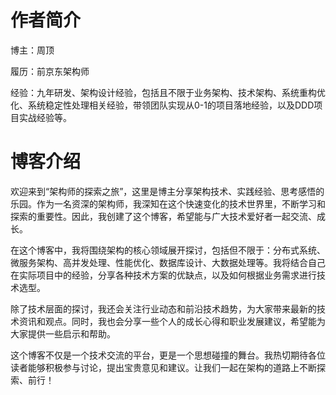 # 作者简介
博主：周顶

履历：前京东架构师

经验：九年研发、架构设计经验，包括且不限于业务架构、技术架构、系统重构优化、系统稳定性处理相关经验，带领团队实现从0-1的项目落地经验，以及DDD项目实战经验等。

# 博客介绍

欢迎来到“架构师的探索之旅”，这里是博主分享架构技术、实践经验、思考感悟的乐园。作为一名资深的架构师，我深知在这个快速变化的技术世界里，不断学习和探索的重要性。因此，我创建了这个博客，希望能与广大技术爱好者一起交流、成长。

在这个博客中，我将围绕架构的核心领域展开探讨，包括但不限于：分布式系统、微服务架构、高并发处理、性能优化、数据库设计、大数据处理等。我将结合自己在实际项目中的经验，分享各种技术方案的优缺点，以及如何根据业务需求进行技术选型。

除了技术层面的探讨，我还会关注行业动态和前沿技术趋势，为大家带来最新的技术资讯和观点。同时，我也会分享一些个人的成长心得和职业发展建议，希望能为大家提供一些启示和帮助。

这个博客不仅是一个技术交流的平台，更是一个思想碰撞的舞台。我热切期待各位读者能够积极参与讨论，提出宝贵意见和建议。让我们一起在架构的道路上不断探索、前行！